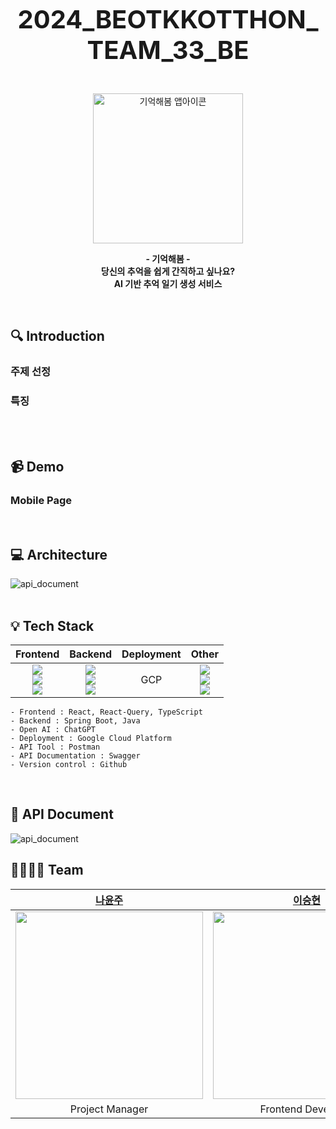<p align="center">
  <strong style="font-size: 40px">
2024_BEOTKKOTTHON_TEAM_33_BE 
  </strong>
</p>
<br>
<p align="center">
  <img width="240" alt="기억해봄 앱아이콘" src="">
</p>

<p align="center">
  <strong>
    - 기억해봄 -
    <br>
    당신의 추억을 쉽게 간직하고 싶나요?
    <br>
    AI 기반 추억 일기 생성 서비스
  </strong>
</p>
<br>



## 🔍 Introduction

### 주제 선정

### 특징

  <br><br>



## 📹 Demo


### Mobile Page
<br>



## 💻 Architecture
<img alt="api_document" src = "https://github.com/goormthon-Univ/2024_BEOTKKOTTHON_TEAM_33_BE/blob/yeonjae/assets/%EC%8A%A4%ED%81%AC%EB%A6%B0%EC%83%B7%202024-03-22%20%EC%98%A4%ED%9B%84%2010.56.01.png?raw=true" />
<br><br>



## 💡 Tech Stack
|                                                                                                                                                                      Frontend                                                                                                                                                                       |                                                                                                                                                                                                                                                                              Backend                                                                                                                                                                                                                                                                               | Deployment |Other|
|:---------------------------------------------------------------------------------------------------------------------------------------------------------------------------------------------------------------------------------------------------------------------------------------------------------------------------------------------------:|:------------------------------------------------------------------------------------------------------------------------------------------------------------------------------------------------------------------------------------------------------------------------------------------------------------------------------------------------------------------------------------------------------------------------------------------------------------------------------------------------------------------------------------------------------------------:|:----------:|:------:|
| <img src="https://img.shields.io/badge/React-61DBFB?style=flat-square&logo=React&logoColor=white"/></a><br><img src="https://img.shields.io/badge/React Query-FF475A?style=flat-square&logo=React Query&logoColor=white"/></a><br><img src="https://img.shields.io/badge/TypeScript-3776AB?style=flat-square&logo=TypeScript&logoColor=white"/></a> |<img src="https://img.shields.io/badge/Spring Boot-6DB33F?style=flat-square&logo=Spring Boot&logoColor=white"/></a><br><img src="https://img.shields.io/badge/Java-007396?style=flat-square&logo=Java&logoColor=white"/></a><br><img src="https://img.shields.io/badge/ChatGPT-74AA9C?style=flat-square&logo=OpenAI&logoColor=white"/></a>|    GCP     |<img src="https://img.shields.io/badge/Postman-FF6C37?style=flat-square&logo=Postman&logoColor=white"/></a><br><img src="https://img.shields.io/badge/Swagger-85EA2E?style=flat-square&logo=Swagger&logoColor=white"/></a><br><img src="https://img.shields.io/badge/Github-111011?style=flat-square&logo=Github&logoColor=white"/></a>

```
- Frontend : React, React-Query, TypeScript
- Backend : Spring Boot, Java
- Open AI : ChatGPT
- Deployment : Google Cloud Platform
- API Tool : Postman
- API Documentation : Swagger
- Version control : Github
```
<br>



## 📗 API Document
<img alt="api_document" src = "" />


## 👨‍👩‍👧‍👧 Team

|           [나윤주]()           |                                                             [이승현](https://github.com/seungsimdang)                                                              | [박재현](https://github.com/JaeHyun137?tab=overview&from=2024-03-01&to=2024-03-23) | [최기웅](https://github.com/giwoong01) |                                                                 [정연재](https://github.com/zzangjyj0818)                                                                 |               [한예은]()               |
|:---------------------------:|:---------------------------------------------------------------------------------------------------------------------------------------------------------------:|:--------------------------------:|:---------------------------------:|:----------------------------------------------------------------------------------------------------------------------------------------------------------------------:|:-----------------------------------:|
| <img width = "300" src =""> |  <img width = "300" src ="https://github.com/goormthon-Univ/2024_BEOTKKOTTHON_TEAM_33_BE/blob/yeonjae/assets/93538221.jpg?raw=true">    |    <img width = "300" src ="">    |     <img width = "300" src ="https://github.com/goormthon-Univ/2024_BEOTKKOTTHON_TEAM_33_BE/blob/yeonjae/assets/KakaoTalk_Photo_2024-03-22-22-08-48.jpeg?raw=true">     |    <img width = "300" src ="https://github.com/goormthon-Univ/2024_BEOTKKOTTHON_TEAM_33_BE/blob/yeonjae/assets/KakaoTalk_Photo_2024-02-17-18-02-06.jpeg?raw=true">     |<img width = "300" src ="">
|       Project Manager       |                                                                       Frontend Developer                                                                        |        Frontend Developer        |         Backend Developer         |                                                                           Backend Developer                                                                            |           Designer     |